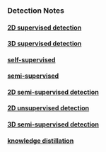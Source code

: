 ### Detection Notes

#### [2D supervised detection](2D-supervised-detection.md)

#### [3D supervised detection](3D-supervised-detection.md)

#### [self-supervised](self-supervised.md)

#### [semi-supervised](semi-supervised.md)

#### [2D semi-supervised detection](2D-semi-supervised-detection.md)

#### [2D unsupervised detection](2D-unsupervised-detection.md)

#### [3D semi-supervised detection](3D-semi-supervised-detection.md)

#### [knowledge distillation](knowledge-distillation.md)
